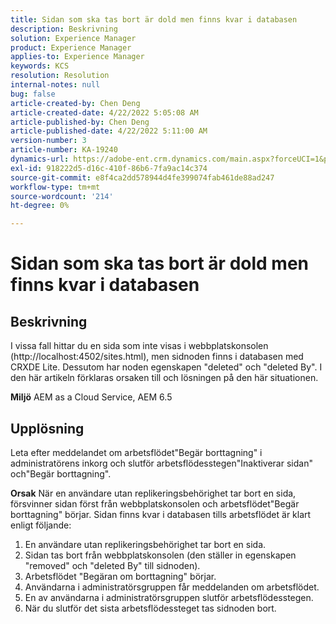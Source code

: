 ```yaml
---
title: Sidan som ska tas bort är dold men finns kvar i databasen
description: Beskrivning
solution: Experience Manager
product: Experience Manager
applies-to: Experience Manager
keywords: KCS
resolution: Resolution
internal-notes: null
bug: false
article-created-by: Chen Deng
article-created-date: 4/22/2022 5:05:08 AM
article-published-by: Chen Deng
article-published-date: 4/22/2022 5:11:00 AM
version-number: 3
article-number: KA-19240
dynamics-url: https://adobe-ent.crm.dynamics.com/main.aspx?forceUCI=1&pagetype=entityrecord&etn=knowledgearticle&id=bbe225c1-f9c1-ec11-983e-0022480ab5d0
exl-id: 918222d5-d16c-410f-86b6-7fa9ac14c374
source-git-commit: e8f4ca2dd578944d4fe399074fab461de88ad247
workflow-type: tm+mt
source-wordcount: '214'
ht-degree: 0%

---
```


# Sidan som ska tas bort är dold men finns kvar i databasen

## Beskrivning


I vissa fall hittar du en sida som inte visas i webbplatskonsolen (http://localhost:4502/sites.html), men sidnoden finns i databasen med CRXDE Lite. Dessutom har noden egenskapen &quot;deleted&quot; och &quot;deleted By&quot;. I den här artikeln förklaras orsaken till och lösningen på den här situationen.

<b>Miljö</b>
AEM as a Cloud Service, AEM 6.5


## Upplösning


Leta efter meddelandet om arbetsflödet&quot;Begär borttagning&quot; i administratörens inkorg och slutför arbetsflödesstegen&quot;Inaktiverar sidan&quot; och&quot;Begär borttagning&quot;.

<b>Orsak</b>
När en användare utan replikeringsbehörighet tar bort en sida, försvinner sidan först från webbplatskonsolen och arbetsflödet&quot;Begär borttagning&quot; börjar. Sidan finns kvar i databasen tills arbetsflödet är klart enligt följande:
1. En användare utan replikeringsbehörighet tar bort en sida.
2. Sidan tas bort från webbplatskonsolen (den ställer in egenskapen &quot;removed&quot; och &quot;deleted By&quot; till sidnoden).
3. Arbetsflödet &quot;Begäran om borttagning&quot; börjar.
4. Användarna i administratörsgruppen får meddelanden om arbetsflödet.
5. En av användarna i administratörsgruppen slutför arbetsflödesstegen.
6. När du slutför det sista arbetsflödessteget tas sidnoden bort.
